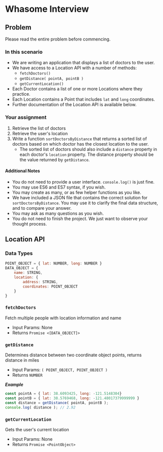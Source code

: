 # Whasome Interview

## Problem

Please read the entire problem before commencing.

### In this scenario
* We are writing an application that displays a list of doctors to the user.
* We have access to a Location API with a number of methods:
  * `fetchDoctors()`
  * `getDistance( pointA, pointB ) `
  * `getCurrentLocation()`
* Each Doctor contains a list of one or more Locations where they practice.
* Each Location contains a Point that includes `lat` and `long` coordinates.
* Further documentation of the Location API is available below.

### Your assignment
1. Retrieve the list of doctors
2. Retrieve the user's location
3. Write a function `sortDoctorsByDistance` that returns a sorted list of doctors based on which doctor has the closest location to the user.
    * The sorted list of doctors should also include a `distance` property in each doctor's `location` property. The distance property should be the value returned by `getDistance`.

#### Additional Notes
* You do not need to provide a user interface. `console.log()` is just fine.
* You may use ES6 and ES7 syntax, if you wish.
* You may create as many, or as few helper functions as you like.
* We have included a JSON file that contains the correct solution for `sortDoctorsByDistance`. You may use it to clarify the final data structure, and to compare your answer.
* You may ask as many questions as you wish.
* You do not need to finish the project. We just want to observe your thought process.


## Location API

### Data Types
```js
POINT_OBJECT = { lat: NUMBER, long: NUMBER }
DATA_OBJECT = {
    name: STRING,
    location: {
        address: STRING,
        coordinates: POINT_OBJECT
    }
}
```

### `fetchDoctors`

Fetch multiple people with location information and name

* Input Params: None
* Returns `Promise <[DATA_OBJECT]>`

### `getDistance`

Determines distance between two coordinate object points,
returns distance in miles

* Input Params: `( POINT_OBJECT, POINT_OBJECT )`
* Returns `NUMBER`

***Example***
```js
const pointA = { lat: 38.6093425, long: -121.5148304}
const pointB = { lat: 38.5769468, long: -121.48017379999999 }
const distance = getDistance( pointA, pointB );
console.log( distance ); // 2.92
```

### `getCurrentLocation`

Gets the user's current location

* Input Params: None
* Returns `Promise <PointObject>`
